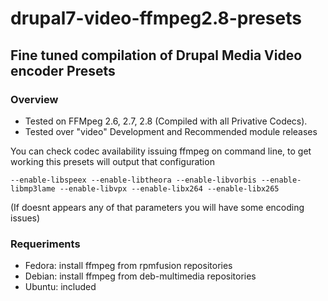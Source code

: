 # drupal7-video-ffmpeg2.8-presets #

## Fine tuned compilation of Drupal Media Video encoder Presets ##

### Overview ###
- Tested on FFMpeg 2.6, 2.7, 2.8 (Compiled with all Privative Codecs).
- Tested over "video" Development and Recommended module releases

You can check codec availability issuing ffmpeg on command line, to get working this presets will output that configuration
```
--enable-libspeex --enable-libtheora --enable-libvorbis --enable-libmp3lame --enable-libvpx --enable-libx264 --enable-libx265
```
(If doesnt appears any of that parameters you will have some encoding issues)

### Requeriments ###
- Fedora: install ffmpeg from rpmfusion repositories
- Debian: install ffmpeg from deb-multimedia repositories
- Ubuntu: included
